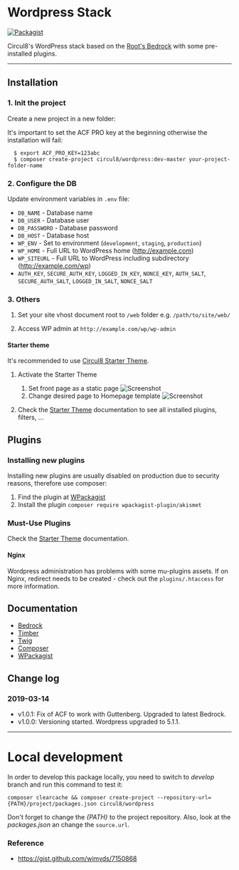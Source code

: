 # Wordpress Stack
[![Packagist](https://img.shields.io/packagist/v/circul8/wordpress.svg?style=flat-square)](https://packagist.org/packages/circul8/wordpress)

Circul8's WordPress stack based on the [Root's Bedrock](https://github.com/roots/bedrock) with some pre-installed plugins.

---

## Installation

### 1. Init the project
Create a new project in a new folder:

It's important to set the ACF PRO key at the beginning otherwise the installation will fail:

  ```
    $ export ACF_PRO_KEY=123abc
    $ composer create-project circul8/wordpress:dev-master your-project-folder-name
  ```

### 2. Configure the DB

Update environment variables in `.env` file:

  * `DB_NAME` - Database name
  * `DB_USER` - Database user
  * `DB_PASSWORD` - Database password
  * `DB_HOST` - Database host
  * `WP_ENV` - Set to environment (`development`, `staging`, `production`)
  * `WP_HOME` - Full URL to WordPress home (http://example.com)
  * `WP_SITEURL` - Full URL to WordPress including subdirectory (http://example.com/wp)
  * `AUTH_KEY`, `SECURE_AUTH_KEY`, `LOGGED_IN_KEY`, `NONCE_KEY`, `AUTH_SALT`, `SECURE_AUTH_SALT`, `LOGGED_IN_SALT`, `NONCE_SALT`

### 3. Others

1. Set your site vhost document root to `/web` folder e.g. `/path/to/site/web/`

1. Access WP admin at `http://example.com/wp/wp-admin`

#### Starter theme

It's recommended to use [Circul8 Starter Theme](https://github.com/circul8/wordpress-starter-theme#plugins).

1. Activate the Starter Theme
   1. Set front page as a static page ![Screenshot](http://144.wtf/1Z2Jm+)
   1. Change desired page to Homepage template ![Screenshot](http://144.wtf/0EcIVx+)

1. Check the [Starter Theme](https://github.com/circul8/wordpress-starter-theme) documentation to see all installed plugins, filters, ...

## Plugins

### Installing new plugins

Installing new plugins are usually disabled on production due to security reasons, therefore use composer:

1. Find the plugin at [WPackagist](https://wpackagist.org/)
1. Install the plugin `composer require wpackagist-plugin/akismet`

### Must-Use Plugins

Check the [Starter Theme](https://github.com/circul8/wordpress-starter-theme#plugins) documentation.

#### Nginx

Wordpress administration has problems with some mu-plugins assets. If on Nginx, redirect needs to be created - check out the `plugins/.htaccess` for more information.

## Documentation

* [Bedrock](https://roots.io/bedrock/docs/)
* [Timber](http://timber.github.io/timber/)
* [Twig](https://twig.sensiolabs.org)
* [Composer](https://getcomposer.org/)
* [WPackagist](https://wpackagist.org/)

## Change log

### 2019-03-14
- v1.0.1: Fix of ACF to work with Guttenberg. Upgraded to latest Bedrock.
- v1.0.0: Versioning started. Wordpress upgraded to 5.1.1.

---

# Local development

In order to develop this package locally, you need to switch to *develop* branch and run this command to test it:

`composer clearcache && composer create-project --repository-url={PATH}/project/packages.json circul8/wordpress`

Don't forget to change the *{PATH}* to the project repository. Also, look at the *packages.json* an change the `source.url`.

### Reference
 - https://gist.github.com/wimvds/7150868
